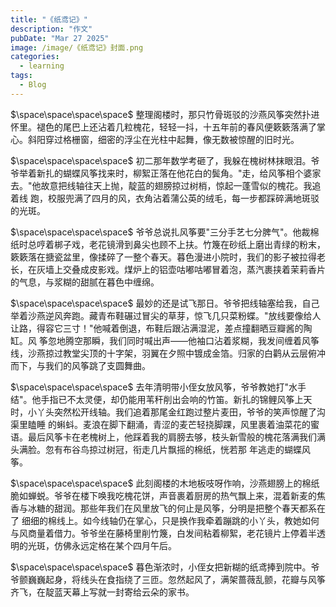 ```yaml
---
title: "《纸鸢记》"
description: "作文"
pubDate: "Mar 27 2025"
image: /image/《纸鸢记》封面.png
categories:
  - learning
tags:
  - Blog
---
```


$\space\space\space\space$ 整理阁楼时，那只竹骨斑驳的沙燕风筝突然扑进怀里。褪色的尾巴上还沾着几粒槐花，轻轻一抖，十五年前的春风便簌簌落满了掌心。斜阳穿过格栅窗，细密的浮尘在光柱中起舞，像无数被惊醒的旧时光。

$\space\space\space\space$ 初二那年数学考砸了，我躲在槐树林抹眼泪。爷爷举着新扎的蝴蝶风筝找来时，柳絮正落在他花白的鬓角。"走，给风筝相个婆家去。"他故意把线轴往天上抛，靛蓝的翅膀掠过树梢，惊起一蓬雪似的槐花。我追着线
跑，校服兜满了四月的风，衣角沾着蒲公英的绒毛，每一步都踩碎满地斑驳的光斑。

$\space\space\space\space$ 爷爷总说扎风筝要"三分手艺七分脾气"。他裁棉纸时总哼着梆子戏，老花镜滑到鼻尖也顾不上扶。竹篾在砂纸上磨出青绿的粉末，簌簌落在搪瓷盆里，像揉碎了一整个春天。暮色漫进小院时，我们的影子被拉得老
长，在灰墙上交叠成皮影戏。煤炉上的铝壶咕嘟咕嘟冒着泡，蒸汽裹挟着茉莉香片的气息，与浆糊的甜腻在暮色中缠绵。

$\space\space\space\space$ 最妙的还是试飞那日。爷爷把线轴塞给我，自己举着沙燕逆风奔跑。藏青布鞋碾过冒尖的草芽，惊飞几只菜粉蝶。"放线要像给人让路，得容它三寸！"他喊着倒退，布鞋后跟沾满湿泥，差点撞翻晒豆瓣酱的陶缸。风
筝忽地腾空那瞬，我们同时喊出声——他袖口沾着浆糊，我发间缠着风筝线，沙燕掠过教堂尖顶的十字架，羽翼在夕照中镀成金箔。归家的白鹳从云层俯冲而下，与我们的风筝跳了支圆舞曲。

$\space\space\space\space$ 去年清明带小侄女放风筝，爷爷教她打"水手结"。他手指已不太灵便，却仍能用苇秆削出会响的竹笛。新扎的锦鲤风筝上天时，小丫头突然松开线轴。我们追着那尾金红跑过整片麦田，爷爷的笑声惊醒了沟渠里瞌睡
的蝌蚪。麦浪在脚下翻涌，青涩的麦芒轻挠脚踝，风里裹着油菜花的蜜语。最后风筝卡在老槐树上，他踩着我的肩膀去够，枝头新雪般的槐花落满我们满头满脸。忽有布谷鸟掠过树冠，衔走几片飘摇的棉纸，恍若那
年逃走的蝴蝶风筝。

$\space\space\space\space$ 此刻阁楼的木地板吱呀作响，沙燕翅膀上的棉纸脆如蝉蜕。爷爷在楼下唤我吃槐花饼，声音裹着厨房的热气飘上来，混着新麦的焦香与冰糖的甜润。那些年我们在风里放飞的何止是风筝，分明是把整个春天都系在了
细细的棉线上。如今线轴仍在掌心，只是换作我牵着蹦跳的小丫头，教她如何与风商量着借力。爷爷坐在藤椅里削竹篾，白发间粘着柳絮，老花镜片上停着半透明的光斑，仿佛永远定格在某个四月午后。

$\space\space\space\space$ 暮色渐浓时，小侄女把新糊的纸鸢捧到院中。爷爷颤巍巍起身，将线头在食指绕了三匝。忽然起风了，满架蔷薇乱颤，花瓣与风筝齐飞，在靛蓝天幕上写就一封寄给云朵的家书。
